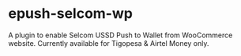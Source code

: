 # epush-selcom-wp
A plugin to enable Selcom USSD Push to Wallet from WooCommerce website. Currently available for Tigopesa &amp; Airtel Money only.
